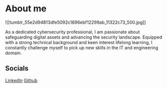# About me

![[tumblr_55e2d94813dfe5092c1896ebf12299ab_11322c73_500.jpg]]

As a dedicated cybersecurity professional, I am passionate about safeguarding digital assets and advancing the security landscape. Equipped with a strong technical background and keen interest lifelong learning, I constantly challenge myself to pick up new skills in the IT and engineering domain.

## Socials

[LinkedIn](www.linkedin.com/tanjunhong)
[Github](www.github.com/davetjh) 